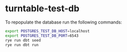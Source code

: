 # turntable-test-db

To repopulate the database run the following commands:

```bash
export POSTGRES_TEST_DB_HOST=localhost 
export POSTGRES_TEST_DB_PORT=6543 
rye run dbt seed
rye run dbt run